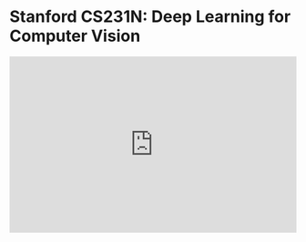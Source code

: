 # Stanford CS231N: Deep Learning for Computer Vision

<iframe width="100%" height="310px" src="https://www.youtube.com/embed/videoseries?list=PL3FW7Lu3i5JvHM8ljYj-zLfQRF3EO8sYv" title="YouTube video player" frameborder="0" allow="accelerometer; autoplay; clipboard-write; encrypted-media; gyroscope; picture-in-picture" allowfullscreen></iframe>


## 
